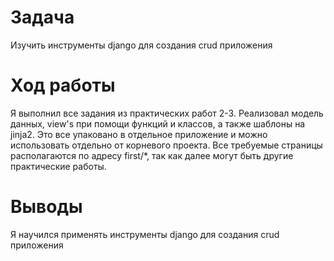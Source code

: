 # Задача

Изучить инструменты django для создания crud приложения

# Ход работы

Я выполнил все задания из практических работ 2-3. Реализовал модель данных, view's при
помощи функций и классов, а также шаблоны на jinja2. Это все упаковано в отдельное
приложение и можно использовать отдельно от корневого проекта. Все требуемые страницы
располагаются по адресу first/*, так как далее могут быть другие практические работы.

# Выводы

Я научился применять инструменты django для создания crud приложения
